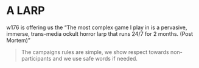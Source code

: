 # A LARP

w176 is offering us the “The most complex game I play in is a pervasive,
immerse, trans-media ockult horror larp that runs 24/7 for 2 months. (Post
Mortem)”

> The campaigns rules are simple, we show respect towards non-participants and
> we use safe words if needed.
